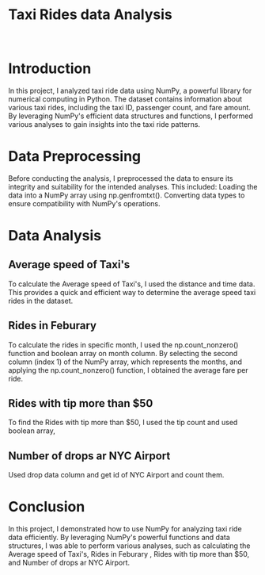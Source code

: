<h1>Taxi Rides data Analysis</h1> <br/>

# Introduction
In this project, I analyzed taxi ride data using NumPy, a powerful library for numerical computing in Python. The dataset contains information about various taxi rides, including the taxi ID, passenger count, and fare amount. By leveraging NumPy's efficient data structures and functions, I performed various analyses to gain insights into the taxi ride patterns.
# Data Preprocessing
Before conducting the analysis, I preprocessed the data to ensure its integrity and suitability for the intended analyses. This included:
Loading the data into a NumPy array using np.genfromtxt().
Converting data types to ensure compatibility with NumPy's operations.

# Data Analysis

## Average speed of Taxi's
To calculate the Average speed of Taxi's, I used the distance and time data.  
This provides a quick and efficient way to determine the average speed taxi rides in the dataset.

## Rides in Feburary 
To calculate the rides in specific month, I used the np.count_nonzero() function  and boolean array on month column.
By selecting the second column (index 1) of the NumPy array, which represents the months, and applying the np.count_nonzero() function, I obtained the average fare per ride.

## Rides with tip more than $50
To find the Rides with tip more than $50, I used the tip count and used boolean array,

## Number of drops ar NYC Airport
Used drop data column and get id of NYC Airport and count them.

# Conclusion
In this project, I demonstrated how to use NumPy for analyzing taxi ride data efficiently. By leveraging NumPy's powerful functions and data structures, I was able to perform various analyses, such as calculating the Average speed of Taxi's, Rides in Feburary , Rides with tip more than $50, and Number of drops ar NYC Airport.
